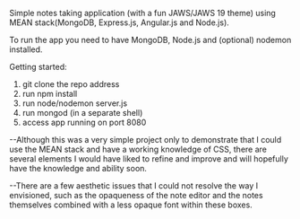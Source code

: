 Simple notes taking application (with a fun JAWS/JAWS 19 theme) using MEAN stack(MongoDB, Express.js, Angular.js and Node.js).


To run the app you need to have MongoDB, Node.js and (optional) nodemon installed.

Getting started:
  1. git clone the repo address 
  2. run npm install
  3. run node/nodemon server.js
  4. run mongod (in a separate shell)
  5. access app running on port 8080
  
  
  --Although this was a very simple project only to demonstrate that I could use the MEAN stack and have a working knowledge of CSS, there are several elements I would have liked to refine and improve and will hopefully have the knowledge and ability soon.

  --There are a few aesthetic issues that I could not resolve the way I envisioned, such as the opaqueness of the note editor and the notes themselves combined with a less opaque font within these boxes. 